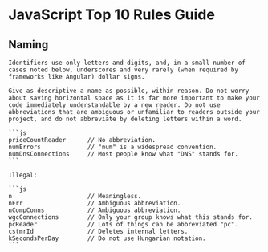 # JavaScript Top 10 Rules Guide

## Naming

	Identifiers use only letters and digits, and, in a small number of cases noted below, underscores and very rarely (when required by frameworks like Angular) dollar signs.

	Give as descriptive a name as possible, within reason. Do not worry about saving horizontal space as it is far more important to make your code immediately understandable by a new reader. Do not use abbreviations that are ambiguous or unfamiliar to readers outside your project, and do not abbreviate by deleting letters within a word.
		
	```js
	priceCountReader      // No abbreviation.
	numErrors             // "num" is a widespread convention.
	numDnsConnections     // Most people know what "DNS" stands for.
	```

	Illegal:

	```js
	n                     // Meaningless.
	nErr                  // Ambiguous abbreviation.
	nCompConns            // Ambiguous abbreviation.
	wgcConnections        // Only your group knows what this stands for.
	pcReader              // Lots of things can be abbreviated "pc".
	cstmrId               // Deletes internal letters.
	kSecondsPerDay        // Do not use Hungarian notation.
	```